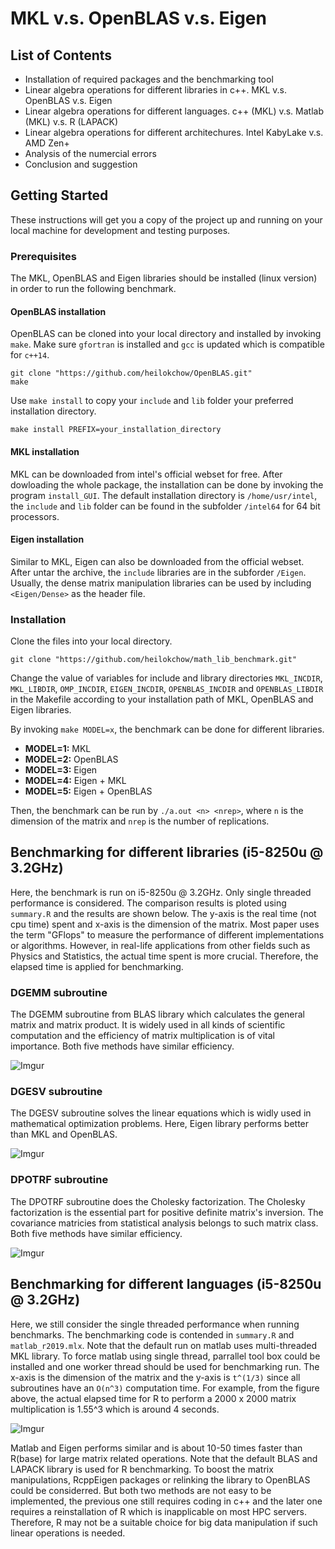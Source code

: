 # MKL v.s. OpenBLAS v.s. Eigen

## List of Contents

* Installation of required packages and the benchmarking tool
* Linear algebra operations for different libraries in c++. MKL v.s. OpenBLAS v.s. Eigen
* Linear algebra operations for different languages. c++ (MKL) v.s. Matlab (MKL) v.s. R (LAPACK)
* Linear algebra operations for different architechures. Intel KabyLake v.s. AMD Zen+
* Analysis of the numercial errors
* Conclusion and suggestion

## Getting Started

These instructions will get you a copy of the project up and running on your local machine for development and testing purposes. 

### Prerequisites

The MKL, OpenBLAS and Eigen libraries should be installed (linux version) in order to run the following benchmark. 

#### OpenBLAS installation

OpenBLAS can be cloned into your local directory and installed by invoking `make`. Make sure `gfortran` is installed and `gcc` is updated which is compatible for `c++14`.
```
git clone "https://github.com/heilokchow/OpenBLAS.git"
make
```
Use `make install` to copy your `include` and `lib` folder your preferred installation directory.
```
make install PREFIX=your_installation_directory
```

#### MKL installation

MKL can be downloaded from intel's official webset for free. After dowloading the whole package, the installation can be done by invoking the program `install_GUI`. The default installation directory is `/home/usr/intel`, the `include` and `lib` folder can be found in the subfolder `/intel64` for 64 bit processors.

#### Eigen installation

Similar to MKL, Eigen can also be downloaded from the official webset. After untar the archive, the `include` libraries are in the subforder `/Eigen`. Usually, the dense matrix manipulation libraries can be used by including `<Eigen/Dense>` as the header file.

### Installation

Clone the files into your local directory.
```
git clone "https://github.com/heilokchow/math_lib_benchmark.git"
```
Change the value of variables for include and library directories `MKL_INCDIR`, `MKL_LIBDIR`, `OMP_INCDIR`, `EIGEN_INCDIR`, `OPENBLAS_INCDIR` and `OPENBLAS_LIBDIR` in the Makefile according to your installation path of MKL, OpenBLAS and Eigen libraries.

By invoking `make MODEL=x`, the benchmark can be done for different libraries.

 * **MODEL=1:** MKL
 * **MODEL=2:** OpenBLAS
 * **MODEL=3:** Eigen
 * **MODEL=4:** Eigen + MKL
 * **MODEL=5:** Eigen + OpenBLAS

Then, the benchmark can be run by `./a.out <n> <nrep>`, where `n` is the dimension of the matrix and `nrep` is the number of replications. 

## Benchmarking for different libraries (i5-8250u @ 3.2GHz)

Here, the benchmark is run on i5-8250u @ 3.2GHz. Only single threaded performance is considered. The comparison results is ploted using `summary.R` and the results are shown below. The y-axis is the real time (not cpu time) spent and x-axis is the dimension of the matrix. Most paper uses the term "GFlops" to measure the performance of different implementations or algorithms. However, in real-life applications from other fields such as Physics and Statistics, the actual time spent is more crucial. Therefore, the elapsed time is applied for benchmarking.

### DGEMM subroutine

The DGEMM subroutine from BLAS library which calculates the general matrix and matrix product. It is widely used in all kinds of scientific computation and the efficiency of matrix multiplication is of vital importance. Both five methods have similar efficiency.

![Imgur](https://i.imgur.com/DKLtvFT.jpg)

### DGESV subroutine

The DGESV subroutine solves the linear equations which is widly used in mathematical optimization problems. Here, Eigen library performs better than MKL and OpenBLAS.

![Imgur](https://i.imgur.com/MdRJkpR.jpg)

### DPOTRF subroutine

The DPOTRF subroutine does the Cholesky factorization. The Cholesky factorization is the essential part for positive definite matrix's inversion. The covariance matricies from statistical analysis belongs to such matrix class. Both five methods have similar efficiency.

![Imgur](https://i.imgur.com/QltmWGA.jpg)

## Benchmarking for different languages (i5-8250u @ 3.2GHz)

Here, we still consider the single threaded performance when running benchmarks. The benchmarking code is contended in `summary.R` and `matlab_r2019.mlx`. Note that the default run on matlab uses multi-threaded MKL library. To force matlab using single thread, parrallel tool box could be installed and one worker thread should be used for benchmarking run. The x-axis is the dimension of the matrix and the y-axis is `t^(1/3)` since all subroutines have an `O(n^3)` computation time. For example, from the figure above, the actual elapsed time for R to perform a 2000 x 2000 matrix multiplication is 1.55^3 which is around 4 seconds.

![Imgur](https://i.imgur.com/ZSdCmRd.jpg)

 Matlab and Eigen performs similar and is about 10-50 times faster than R(base) for large matrix related operations. Note that the default BLAS and LAPACK library is used for R benchmarking. To boost the matrix manipulations, RcppEigen packages or relinking the library to OpenBLAS could be considerred. But both two methods are not easy to be implemented, the previous one still requires coding in c++ and the later one requires a reinstallation of R which is inapplicable on most HPC servers. Therefore, R may not be a suitable choice for big data manipulation if such linear operations is needed.

